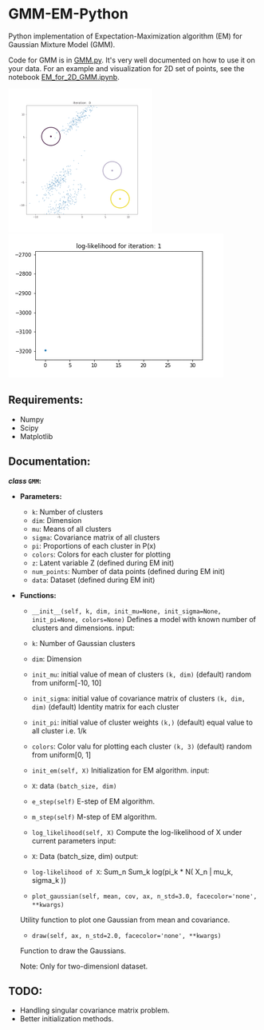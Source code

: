 # GMM-EM-Python
 Python implementation of Expectation-Maximization algorithm (EM) for Gaussian Mixture Model (GMM).

 Code for GMM is in [GMM.py](GMM.py). It's very well documented on how to use it on your data. For an example and visualization for 2D set of points, see the notebook [EM_for_2D_GMM.ipynb](EM_for_2D_GMM.ipynb).

 ![](gmm.gif) ![](ll.gif)

## Requirements:
 - Numpy
 - Scipy
 - Matplotlib
 
## Documentation:
 **_class_ `GMM`:**
 - **Parameters:**
 	- `k`: Number of clusters
 	- `dim`: Dimension
 	- `mu`: Means of all clusters
 	- `sigma`: Covariance matrix of all clusters
 	- `pi`: Proportions of each cluster in P(x)
 	- `colors`: Colors for each cluster for plotting
 	- `z`: Latent variable Z (defined during EM init)
 	- `num_points`: Number of data points (defined during EM init)
 	- `data`: Dataset (defined during EM init)
 - **Functions:**
 	- `__init__(self, k, dim, init_mu=None, init_sigma=None, init_pi=None, colors=None)`
 Defines a model with known number of clusters and dimensions.
 input:
    - `k`: Number of Gaussian clusters
    - `dim`: Dimension 
    - `init_mu`: initial value of mean of clusters `(k, dim)`
               (default) random from uniform[-10, 10]
    - `init_sigma`: initial value of covariance matrix of clusters `(k, dim, dim)`
                  (default) Identity matrix for each cluster
    - `init_pi`: initial value of cluster weights `(k,)`
               (default) equal value to all cluster i.e. 1/k
    - `colors`: Color valu for plotting each cluster `(k, 3)`
              (default) random from uniform[0, 1]

    - `init_em(self, X)`
 Initialization for EM algorithm.
 input:
    - `X`: data `(batch_size, dim)`

    - `e_step(self)`
 E-step of EM algorithm.

    - `m_step(self)`
 M-step of EM algorithm.

    - `log_likelihood(self, X)`
 Compute the log-likelihood of X under current parameters
 input:
    - `X`: Data (batch_size, dim)
 output:
    - `log-likelihood of X`: Sum_n Sum_k log(pi_k * N( X_n | mu_k, sigma_k ))

    - `plot_gaussian(self, mean, cov, ax, n_std=3.0, facecolor='none', **kwargs)`

    Utility function to plot one Gaussian from mean and covariance.

    - `draw(self, ax, n_std=2.0, facecolor='none', **kwargs)`

    Function to draw the Gaussians.

    Note: Only for two-dimensionl dataset.

## TODO:
- Handling singular covariance matrix problem.
- Better initialization methods.